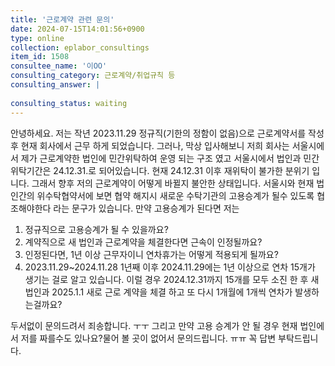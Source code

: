 ```yaml
---
title: '근로계약 관련 문의'
date: 2024-07-15T14:01:56+0900
type: online
collection: eplabor_consultings
item_id: 1508
consultee_name: '이OO'
consulting_category: 근로계약/취업규칙 등
consulting_answer: |
    
consulting_status: waiting
---
```


안녕하세요. 저는 작년 2023.11.29 정규직(기한의 정함이 없음)으로 근로계약서를 작성 후 현재 회사에서 근무 하게 되었습니다. 
그러나, 막상 입사해보니 저희 회사는 서울시에서 제가 근로계약한 법인에 민간위탁하여 운영 되는 구조 였고 
서울시에서 법인과 민간위탁기간은 24.12.31.로 되어있습니다.
현재 24.12.31 이후 재위탁이 불가한 분위기 입니다. 그래서 향후 저의 근로계약이 어떻게 바뀔지 불안한 상태입니다. 
서울시와 현재 법인간의 위수탁협약서에 보면 협약 해지시 새로운 수탁기관의 고용승계가 될수 있도록 협조해야한다 라는 문구가 있습니다. 
만약 고용승계가 된다면 저는 

1. 정규직으로 고용승계가 될 수 있을까요? 
2. 계약직으로 새 법인과 근로계약을 체결한다면 근속이 인정될까요? 
3. 인정된다면, 1년 이상 근무자이니 연차휴가는 어떻게 적용되게 될까요?
4. 2023.11.29~2024.11.28 1년째 이후 2024.11.29에는 1년 이상으로 연차 15개가 생기는 걸로 알고 있습니다. 이럴 경우 2024.12.31까지 15개를 모두 소진 한 후 새 법인과 2025.1.1 새로 근로 계약을 체결 하고 또 다시 1개월에 1개씩 연차가 발생하는걸까요? 

두서없이 문의드려서 죄송합니다. ㅜㅜ 그리고 만약 고용 승계가 안 될 경우 현재 법인에서 저를 짜를수도 있나요?물어 볼 곳이 없어서 문의드립니다. ㅠㅠ 꼭 답변 부탁드립니다. 
